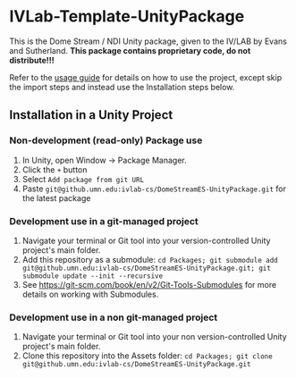 # IVLab-Template-UnityPackage

This is the Dome Stream / NDI Unity package, given to the IV/LAB by Evans and Sutherland. **This package contains proprietary code, do not distribute!!!**

Refer to the [usage guide](./Usage.pdf) for details on how to use the project, except skip the import steps and instead use the Installation steps below.

## Installation in a Unity Project

### Non-development (read-only) Package use
1. In Unity, open Window -> Package Manager. 
2. Click the ```+``` button
3. Select ```Add package from git URL```
4. Paste ```git@github.umn.edu:ivlab-cs/DomeStreamES-UnityPackage.git``` for the latest package

### Development use in a git-managed project
1. Navigate your terminal or Git tool into your version-controlled Unity project's main folder. 
2. Add this repository as a submodule: ```cd Packages; git submodule add git@github.umn.edu:ivlab-cs/DomeStreamES-UnityPackage.git; git submodule update --init --recursive```
3. See https://git-scm.com/book/en/v2/Git-Tools-Submodules for more details on working with Submodules. 

### Development use in a non git-managed project
1. Navigate your terminal or Git tool into your non version-controlled Unity project's main folder. 
2. Clone this repository into the Assets folder: ```cd Packages; git clone git@github.umn.edu:ivlab-cs/DomeStreamES-UnityPackage.git```